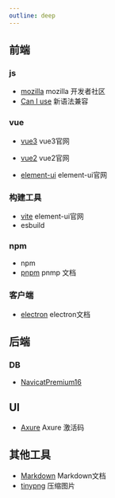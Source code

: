 ```yaml
---
outline: deep
---
```

## 前端

### js
- [mozilla](https://developer.mozilla.org/zh-CN/) mozilla 开发者社区
- [Can I use](https://caniuse.com/) 新语法兼容
### vue
- [vue3](https://cn.vuejs.org/guide/introduction.html) vue3官网

- [vue2](https://v2.cn.vuejs.org/v2/guide/) vue2官网
- [element-ui](https://element.eleme.cn/#/zh-CN/component/installation) element-ui官网
### 构建工具
- [vite](https://cn.vitejs.dev/guide/) element-ui官网
- esbuild
### npm
- npm
- [pnpm](https://www.pnpm.cn/installation) pnmp 文档

### 客户端
- [electron](https://www.electronjs.org/zh/docs/latest/tutorial/quick-start) electron文档

## 后端

### DB
- [NavicatPremium16](https://www.cnblogs.com/kkdaj/p/16260681.html)
## UI
- [Axure](https://axurehub.com/1475.html) Axure 激活码

## 其他工具
- [Markdown](https://markdown.com.cn/) Markdown文档
- [tinypng](https://tinypng.com/) 压缩图片
